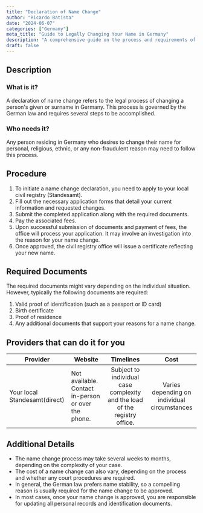 ```yaml
---
title: "Declaration of Name Change"
author: "Ricardo Batista"
date: "2024-06-07"
categories: ["Germany"]
meta_title: "Guide to Legally Changing Your Name in Germany"
description: "A comprehensive guide on the process and requirements of legally changing your name in Germany."
draft: false
---
```


## Description
### What is it?
A declaration of name change refers to the legal process of changing a person's given or surname in Germany. This process is governed by the German law and requires several steps to be accomplished.

### Who needs it?
Any person residing in Germany who desires to change their name for personal, religious, ethnic, or any non-fraudulent reason may need to follow this process. 

## Procedure

1. To initiate a name change declaration, you need to apply to your local civil registry (Standesamt).
2. Fill out the necessary application forms that detail your current information and requested changes.
3. Submit the completed application along with the required documents. 
4. Pay the associated fees.
5. Upon successful submission of documents and payment of fees, the office will process your application. It may involve an investigation into the reason for your name change.
6. Once approved, the civil registry office will issue a certificate reflecting your new name.

## Required Documents

The required documents might vary depending on the individual situation. However, typically the following documents are required:

1. Valid proof of identification (such as a passport or ID card)
2. Birth certificate
3. Proof of residence 
4. Any additional documents that support your reasons for a name change. 

## Providers that can do it for you

| Provider        |     Website     |     Timelines    |       Cost      |
| --------------- | --------------- |  :-------------: | :-------------: |
| Your local Standesamt(direct)   |  Not available. Contact in-person or over the phone.    | Subject to individual case complexity and the load of the registry office. | Varies depending on individual circumstances |

## Additional Details
- The name change process may take several weeks to months, depending on the complexity of your case.
- The cost of a name change can also vary, depending on the process and whether any court procedures are required.
- In general, the German law prefers name stability, so a compelling reason is usually required for the name change to be approved.
- In most cases, once your name change is approved, you are responsible for updating all personal records and identification documents.
